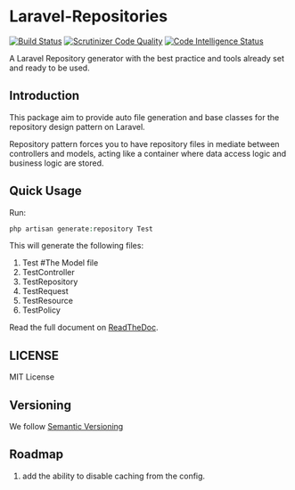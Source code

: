 # Laravel-Repositories
[![Build Status](https://scrutinizer-ci.com/g/mshamaseen/laravel-repositories/badges/build.png?b=main)](https://scrutinizer-ci.com/g/mshamaseen/laravel-repositories/build-status/main) [![Scrutinizer Code Quality](https://scrutinizer-ci.com/g/mshamaseen/laravel-repositories/badges/quality-score.png?b=main)](https://scrutinizer-ci.com/g/mshamaseen/laravel-repositories/?branch=main) [![Code Intelligence Status](https://scrutinizer-ci.com/g/mshamaseen/laravel-repositories/badges/code-intelligence.svg?b=main)](https://scrutinizer-ci.com/code-intelligence)

A Laravel Repository generator with the best practice and tools already set and ready to be used.

## Introduction
This package aim to provide auto file generation and base classes for the repository design pattern on Laravel.

Repository pattern forces you to have repository files in mediate between controllers and models, acting like a container where data access logic and business logic are stored.

## Quick Usage

Run:

```php
php artisan generate:repository Test
```

This will generate the following files:
1. Test #The Model file
2. TestController
3. TestRepository
4. TestRequest
5. TestResource
6. TestPolicy

Read the full document on [ReadTheDoc](https://laravel-repository-pattern.readthedocs.io/en/latest/index.html).

## LICENSE
MIT License


## Versioning
We follow [Semantic Versioning](https://semver.org/)

## Roadmap
1. add the ability to disable caching from the config.
